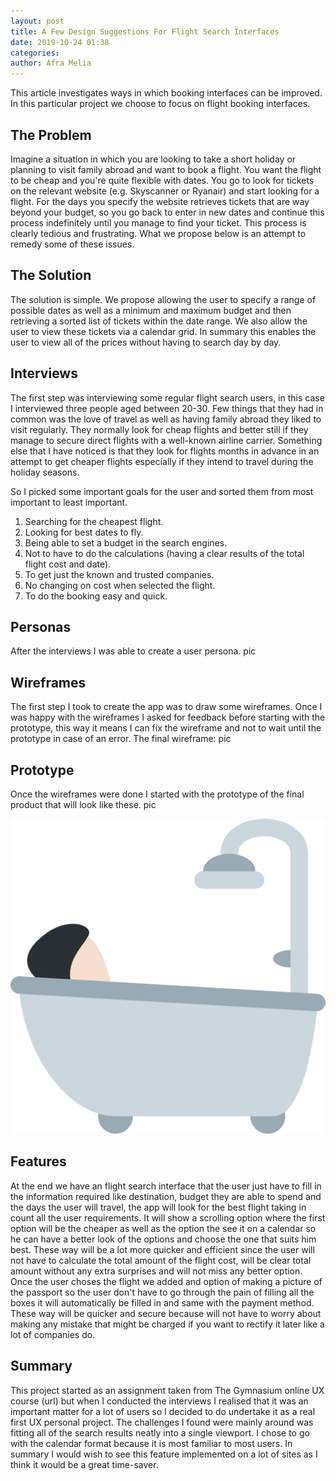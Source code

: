 ```yaml
---
layout: post
title: A Few Design Suggestions For Flight Search Interfaces
date: 2019-10-24 01:38
categories:
author: Afra Melia
---
```


This article investigates ways in which booking interfaces can be improved. In this particular project we choose to focus on flight booking interfaces.
 <!-- It helps to find a cheaper flight after choosing different dates on the calendar, giving a better view of rates and dates. This modification is made for this people who are looking for cheap flight without having to look day per day, something that is very long and tedious, ending up with frustrating user specially if he found that is he had choose other dates the flight could have been lot more cheaper. -->

## The Problem
Imagine a situation in which you are looking to take a short holiday or planning to visit family abroad and want to book a flight. You want the flight to be cheap and you're quite flexible with dates. You go to look for tickets on the relevant website (e.g. Skyscanner or Ryanair) and start looking for a flight. For the days you specify the website retrieves tickets that are way beyond your budget, so you go back to enter in new dates and continue this process indefinitely until you manage to find your ticket.
This process is clearly tedious and frustrating. What we propose below is an attempt to remedy some of these issues.

## The Solution
The solution is simple. We propose allowing the user to specify a range of possible dates as well as a minimum and maximum budget and then retrieving a sorted list of tickets within the date range. We also allow the user to view these tickets via a calendar grid. In summary this enables the user to view all of the prices without having to search day by day.

## Interviews
The first step was interviewing some regular flight search users, in this case I interviewed three people aged between 20-30.
Few things that they had in common was the love of travel as well as having family abroad they liked to visit regularly. They normally look for cheap flights and better still if they manage to secure direct flights with a well-known airline carrier. Something else that I have noticed is that they look for flights months in advance in an attempt to get cheaper flights especially if they intend to travel during the holiday seasons.

So I picked some important goals for the user and sorted them from most important to least important.
1.	Searching for the cheapest flight.
2.	Looking for best dates to fly.
3.	Being able to set a budget in the search engines.
4.	Not to have to do the calculations (having a clear results of the total flight cost and date).
5.	To get just the known and trusted companies.
6.	No changing on cost when selected the flight.
7.	To do the booking easy and quick.

## Personas
After the interviews I was able to create a user persona.
pic
## Wireframes
The first step I took to create the app was to draw some wireframes.
Once I was happy with the wireframes I asked for feedback before starting with the prototype, this way it means
I can fix the wireframe and not to wait until the prototype in case of an error.
The final wireframe:
pic
## Prototype
Once the wireframes were done I started with the prototype of the final product that will look like these.
pic

![pic](bath.png)



## Features
At the end we have an flight search interface that the user just have to fill in the information required like destination, budget they are able to spend and the days the user will travel, the app will look for the best flight taking in count all the user requirements.
It will show a scrolling option where the first option will be the cheaper as well as the option the see it on a calendar so he can have a better look of the options and choose the one that suits him best.
These way will be a lot more quicker and efficient since the user will not have to calculate the total amount of the flight cost, will be clear total amount without any extra surprises and will not miss any better option.
Once the user choses the flight we added and option of making a picture of the passport so the user don't have to go through the pain of filling all the boxes it will automatically be filled in and same with the payment method. These way will be quicker and secure because will not have to worry about making any mistake that might be charged if you want to rectify it later like a lot of companies do.

## Summary
This project started as an assignment taken from The Gymnasium online UX course (url) but when I conducted the interviews I realised that it was an important matter for a lot of users so I decided to do undertake it as a real first UX personal project. The challenges I found were mainly around was fitting all of the search results neatly into a single viewport. I chose to go with the calendar format because it is most familiar to most users. In summary I would wish to see this feature implemented on a lot of sites as I think it would be a great time-saver.
